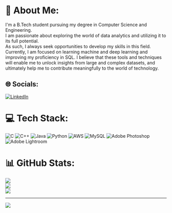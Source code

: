 # 💫 About Me:
I'm a B.Tech student pursuing my degree in Computer Science and Engineering.<br>I am passionate about exploring the world of data analytics and utilizing it to its full potential.<br>As such, I always seek opportunities to develop my skills in this field.<br>Currently, I am focused on learning machine and deep learning and improving my proficiency in SQL. I believe that these tools and techniques will enable me to unlock insights from large and complex datasets, and ultimately help me to contribute meaningfully to the world of technology.


## 🌐 Socials:
[![LinkedIn](https://img.shields.io/badge/LinkedIn-%230077B5.svg?logo=linkedin&logoColor=white)](https://www.linkedin.com/in/ayush-aryan-5054261a0/) 

# 💻 Tech Stack:
![C](https://img.shields.io/badge/c-%2300599C.svg?style=for-the-badge&logo=c&logoColor=white) ![C++](https://img.shields.io/badge/c++-%2300599C.svg?style=for-the-badge&logo=c%2B%2B&logoColor=white) ![Java](https://img.shields.io/badge/java-%23ED8B00.svg?style=for-the-badge&logo=java&logoColor=white) ![Python](https://img.shields.io/badge/python-3670A0?style=for-the-badge&logo=python&logoColor=ffdd54) ![AWS](https://img.shields.io/badge/AWS-%23FF9900.svg?style=for-the-badge&logo=amazon-aws&logoColor=white) ![MySQL](https://img.shields.io/badge/mysql-%2300f.svg?style=for-the-badge&logo=mysql&logoColor=white) ![Adobe Photoshop](https://img.shields.io/badge/adobephotoshop-%2331A8FF.svg?style=for-the-badge&logo=adobephotoshop&logoColor=white) ![Adobe Lightroom](https://img.shields.io/badge/Adobe%20Lightroom-31A8FF.svg?style=for-the-badge&logo=Adobe%20Lightroom&logoColor=white)
# 📊 GitHub Stats:
![](https://github-readme-stats.vercel.app/api?username=AyushAryan11&theme=dark&hide_border=false&include_all_commits=false&count_private=false)<br/>
![](https://github-readme-streak-stats.herokuapp.com/?user=AyushAryan11&theme=dark&hide_border=false)<br/>
![](https://github-readme-stats.vercel.app/api/top-langs/?username=AyushAryan11&theme=dark&hide_border=false&include_all_commits=false&count_private=false&layout=compact)

---
[![](https://visitcount.itsvg.in/api?id=AyushAryan11&icon=0&color=0)](https://visitcount.itsvg.in)

<!-- Proudly created with GPRM ( https://gprm.itsvg.in ) -->
